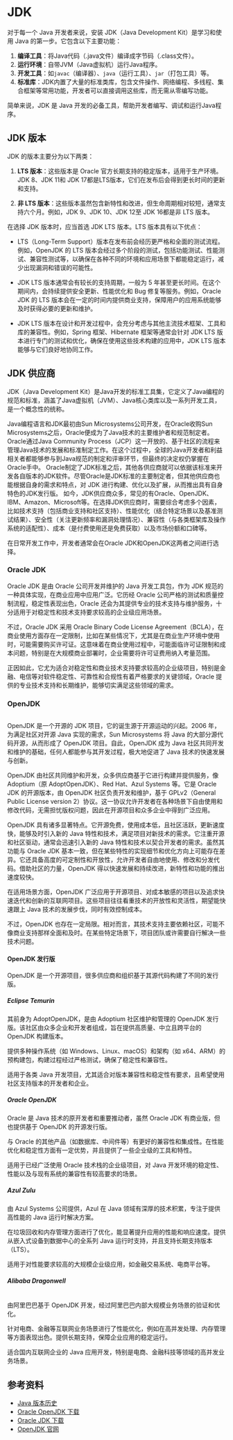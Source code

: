 <script setup>
import JdkVersion from '../components/JdkVersion/index.vue'
</script>

# JDK

对于每一个 Java 开发者来说，安装  JDK（Java Development Kit）是学习和使用 Java 的第一步。它包含以下主要功能：

1. **编译工具**：将Java代码（.java文件）编译成字节码（.class文件）。
2. **运行环境**：自带JVM（Java虚拟机）运行Java程序。
3. **开发工具**：如`javac`（编译器）、`java`（运行工具）、`jar`（打包工具）等。
4. **标准库**：JDK内置了大量的标准类库，包含文件操作、网络编程、多线程、集合框架等常用功能，开发者可以直接调用这些库，而无需从零编写功能。

简单来说，JDK 是 Java 开发的必备工具，帮助开发者编写、调试和运行Java程序。

## JDK 版本

JDK 的版本主要分为以下两类：

1. **LTS 版本**：这些版本是 Oracle 官方长期支持的稳定版本，适用于生产环境。JDK 8、JDK 11和 JDK 17都是LTS版本，它们在发布后会得到更长时间的更新和支持‌。

2. **非 LTS 版本**‌：这些版本虽然包含新特性和改进，但生命周期相对较短，通常支持六个月。例如，JDK 9、JDK 10、JDK 12至 JDK 16都是非 LTS 版本‌。

在选择 JDK 版本时，应当首选 JDK LTS 版本。LTS 版本具有以下优点：

- LTS（Long-Term Support）版本在发布前会经历更严格和全面的测试流程。例如，OpenJDK 的 LTS 版本会经过多个阶段的测试，包括功能测试、性能测试、兼容性测试等，以确保在各种不同的环境和应用场景下都能稳定运行，减少出现漏洞和错误的可能性。

- JDK LTS 版本通常会有较长的支持周期，一般为 5 年甚至更长时间。在这个期间内，会持续提供安全更新、性能优化和 Bug 修复等服务。例如，Oracle JDK 的 LTS 版本会在一定的时间内提供商业支持，保障用户的应用系统能够及时获得必要的更新和维护。

- JDK LTS 版本在设计和开发过程中，会充分考虑与其他主流技术框架、工具和库的兼容性。例如，Spring 框架、Hibernate 框架等通常会针对 JDK LTS 版本进行专门的测试和优化，确保在使用这些技术构建的应用中，JDK LTS 版本能够与它们良好地协同工作。

<JdkVersion />

## JDK 供应商

JDK（Java Development Kit）是Java开发的标准工具集，它定义了Java编程的规范和标准，涵盖了Java虚拟机（JVM）、Java核心类库以及一系列开发工具，是一个概念性的统称。

Java编程语言和JDK最初由Sun Microsystems公司开发，在Oracle收购Sun Microsystems之后，Oracle便成为了Java技术的主要维护者和规范制定者。Oracle通过Java Community Process（JCP）这一开放的、基于社区的流程来管理Java技术的发展和标准制定工作。在这个过程中，全球的Java开发者和利益相关者都能够参与到Java规范的制定和评审环节，但最终的决定权仍掌握在Oracle手中。
Oracle制定了JDK标准之后，其他各供应商就可以依据该标准来开发各自版本的JDK软件。尽管Oracle是JDK标准的主要制定者，但其他供应商也能根据自身的需求和特点，对 JDK 进行构建、优化以及扩展，从而推出具有自身特色的JDK发行版。
如今，JDK供应商众多，常见的有Oracle、OpenJDK、IBM、Amazon、Microsoft等。在选择JDK供应商时，需要综合考虑多个因素，比如技术支持（包括商业支持和社区支持）、性能优化（结合特定场景以及基准测试结果）、安全性（关注更新频率和漏洞处理情况）、兼容性（与各类框架库及操作系统的适配性）、成本（是付费使用还是免费获取）以及市场份额和口碑等。

在日常开发工作中，开发者通常会在Oracle JDK和OpenJDK这两者之间进行选择。

### Oracle JDK

Oracle JDK 是由 Oracle 公司开发并维护的 Java 开发工具包，作为 JDK 规范的一种具体实现，在商业应用中应用广泛。它历经 Oracle 公司严格的测试和质量控制流程，稳定性表现出色，Oracle 还会为其提供专业的技术支持与维护服务，十分适用于对稳定性和技术支持要求较高的企业级应用场景。

不过，Oracle JDK 采用 Oracle Binary Code License Agreement（BCLA），在商业使用方面存在一定限制，比如在某些情况下，尤其是在商业生产环境中使用时，可能需要购买许可证。这意味着在商业使用过程中，可能面临许可证限制和成本问题，特别是在大规模商业部署时，企业需要将许可证费用纳入考量范围。

正因如此，它尤为适合对稳定性和商业技术支持要求较高的企业级项目，特别是金融、电信等对软件稳定性、可靠性和合规性有着严格要求的关键领域，Oracle 提供的专业技术支持和长期维护，能够切实满足这些领域的需求。

### OpenJDK

<img title="" src="https://r2.code-snippet.online/md/java/jdk/openjdk.png" alt="">

OpenJDK 是一个开源的 JDK 项目，它的诞生源于开源运动的兴起。2006 年，为满足社区对开源 Java 实现的需求，Sun Microsystems 将 Java 的大部分源代码开源，从而形成了 OpenJDK 项目。自此，OpenJDK 成为 Java 社区共同开发和维护的基础，任何人都能参与其开发过程，极大地促进了 Java 技术的快速发展与创新。

OpenJDK 由社区共同维护和开发，众多供应商基于它进行构建并提供服务，像 Adoptium（原 AdoptOpenJDK）、Red Hat、Azul Systems 等。它是 Oracle JDK 的开源版本，由 OpenJDK 社区负责开发和维护，基于 GPLv2（General Public License version 2）协议。这一协议允许开发者在各种场景下自由使用和修改代码，无需担忧版权问题，因此在开源项目和众多企业中得到广泛应用。

OpenJDK 具有诸多显著特点。它开源免费，使用成本低，且社区活跃，更新速度快，能够及时引入新的 Java 特性和技术，满足项目对新技术的需求。它注重开源和社区驱动，通常会迅速引入新的 Java 特性和技术以契合开发者的需求。虽然其功能与 Oracle JDK 基本一致，但在某些特性的实现细节和优化方向上可能存在差异。它还具备高度的可定制性和开放性，允许开发者自由地使用、修改和分发代码。借助社区的力量，OpenJDK 得以快速发展和持续改进，新特性和功能的推出速度较快。

在适用场景方面，OpenJDK 广泛应用于开源项目、对成本敏感的项目以及追求快速迭代和创新的互联网项目。这些项目往往看重技术的开放性和灵活性，期望能快速跟上 Java 技术的发展步伐，同时有效控制成本。

不过，OpenJDK 也存在一定局限。相对而言，其技术支持主要依赖社区，可能不像商业支持那样全面和及时。在某些特定场景下，项目团队或许需要自行解决一些技术问题。

#### OpenJDK 发行版

OpenJDK 是一个开源项目，很多供应商和组织基于其源代码构建了不同的发行版。

##### Eclipse Temurin

其前身为 AdoptOpenJDK，是由 Adoptium 社区维护和管理的 OpenJDK 发行版。该社区由众多企业和开发者组成，旨在提供高质量、中立且跨平台的 OpenJDK 构建版本。

提供多种操作系统（如 Windows、Linux、macOS）和架构（如 x64、ARM）的预构建包，构建过程经过严格测试，确保了稳定性和兼容性。

适用于各类 Java 开发项目，尤其适合对版本兼容性和稳定性有要求，且希望使用社区支持版本的开发者和企业。

##### Oracle OpenJDK

Oracle 是 Java 技术的原开发者和重要推动者，虽然 Oracle JDK 有商业版，但也提供基于 OpenJDK 的开源发行版。

与 Oracle 的其他产品（如数据库、中间件等）有更好的兼容性和集成性。在性能优化和稳定性方面有一定优势，并且提供了一些企业级的工具和特性。

适用于已经广泛使用 Oracle 技术栈的企业级项目，对 Java 开发环境的稳定性、性能以及与现有系统的兼容性有较高要求的场景。

##### Azul Zulu

由 Azul Systems 公司提供，Azul 在 Java 领域有深厚的技术积累，专注于提供高性能的 Java 运行时解决方案。

在垃圾回收和内存管理方面进行了优化，能显著提升应用的性能和响应速度。提供从嵌入式设备到数据中心的全系列 Java 运行时支持，并且支持长期支持版本（LTS）。

适用于对性能要求较高的大规模企业级应用，如金融交易系统、电商平台等。

##### Alibaba Dragonwell

<img title="" src="https://r2.code-snippet.online/md/java/jdk/alibaba-dragonwell.jpg" alt="">

由阿里巴巴基于 OpenJDK 开发，经过阿里巴巴内部大规模业务场景的验证和优化。

针对电商、金融等互联网业务场景进行了性能优化，例如在高并发处理、内存管理等方面表现出色。提供长期支持，保障企业应用的稳定运行。

适合国内互联网企业的 Java 应用开发，特别是电商、金融科技等领域的高并发业务场景。

## 参考资料

- [Java 版本历史](https://zh.wikipedia.org/zh-cn/Java%E7%89%88%E6%9C%AC%E6%AD%B7%E5%8F%B2)
- [Oracle OpenJDK 下载](https://jdk.java.net/archive/)
- [Oracle JDK 下载](https://www.oracle.com/java/technologies/downloads/?er=221886)
- [OpenJDK 官网](https://openjdk.org/)

<style module>
img {
  margin: 0 auto;
}
</style>
